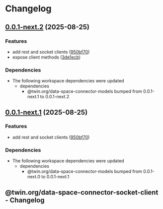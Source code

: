 # Changelog

## [0.0.1-next.2](https://github.com/twinfoundation/data-space-connector/compare/data-space-connector-socket-client-v0.0.1-next.1...data-space-connector-socket-client-v0.0.1-next.2) (2025-08-25)


### Features

* add rest and socket clients ([950bf70](https://github.com/twinfoundation/data-space-connector/commit/950bf705e6df4e709bbbe58e93968510067b9ddc))
* expose client methods ([3de1ecb](https://github.com/twinfoundation/data-space-connector/commit/3de1ecbd345d36cef352e9d4dce26353f21b3f99))


### Dependencies

* The following workspace dependencies were updated
  * dependencies
    * @twin.org/data-space-connector-models bumped from 0.0.1-next.1 to 0.0.1-next.2

## [0.0.1-next.1](https://github.com/twinfoundation/data-space-connector/compare/data-space-connector-socket-client-v0.0.1-next.0...data-space-connector-socket-client-v0.0.1-next.1) (2025-08-25)


### Features

* add rest and socket clients ([950bf70](https://github.com/twinfoundation/data-space-connector/commit/950bf705e6df4e709bbbe58e93968510067b9ddc))


### Dependencies

* The following workspace dependencies were updated
  * dependencies
    * @twin.org/data-space-connector-models bumped from 0.0.1-next.0 to 0.0.1-next.1

## @twin.org/data-space-connector-socket-client - Changelog
